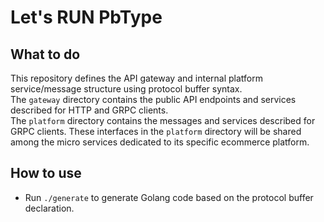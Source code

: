 # Let's RUN PbType


## What to do
This repository defines the API gateway and internal platform service/message structure using protocol buffer syntax. \
The `gateway` directory contains the public API endpoints and services described for HTTP and GRPC clients. \
The `platform` directory contains the messages and services described for GRPC clients. These interfaces in the `platform`
directory will be shared among the micro services dedicated to its specific ecommerce platform.

## How to use
- Run `./generate` to generate Golang code based on the protocol buffer declaration.